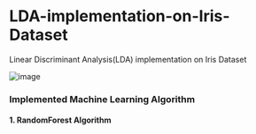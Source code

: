 # LDA-implementation-on-Iris-Dataset
Linear Discriminant Analysis(LDA) implementation on Iris Dataset

![image](https://user-images.githubusercontent.com/69152112/222906657-7aafba8d-3658-4b67-84ae-bb54adae1d6b.png)

### Implemented Machine Learning Algorithm
#### 1. RandomForest Algorithm
